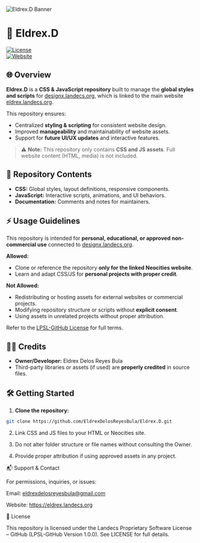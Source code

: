 ![Eldrex.D Banner](https://eldrex.landecs.org/squad/eldrex02.jpg)

# 🚀 Eldrex.D

[![License](https://img.shields.io/badge/License-LPSL%20GitHub-blue)](LICENSE.txt)  
[![Website](https://img.shields.io/badge/Website-eldrex.landecs.org-brightgreen)](https://eldrex.landecs.org)

## 🌐 Overview

**Eldrex.D** is a **CSS & JavaScript repository** built to manage the **global styles and scripts** for [designx.landecs.org](https://designx.landecs.org), which is linked to the main website [eldrex.landecs.org](https://eldrex.landecs.org).  

This repository ensures:  
- Centralized **styling & scripting** for consistent website design.  
- Improved **manageability** and maintainability of website assets.  
- Support for **future UI/UX updates** and interactive features.  

> ⚠️ **Note:** This repository only contains **CSS and JS assets**. Full website content (HTML, media) is not included.


## 📂 Repository Contents

- **CSS:** Global styles, layout definitions, responsive components.  
- **JavaScript:** Interactive scripts, animations, and UI behaviors.  
- **Documentation:** Comments and notes for maintainers.  


## ⚡ Usage Guidelines

This repository is intended for **personal, educational, or approved non-commercial use** connected to [designx.landecs.org](https://designx.landecs.org).  

**Allowed:**  
- Clone or reference the repository **only for the linked Neocities website**.  
- Learn and adapt CSS/JS for **personal projects with proper credit**.  

**Not Allowed:**  
- Redistributing or hosting assets for external websites or commercial projects.  
- Modifying repository structure or scripts without **explicit consent**.  
- Using assets in unrelated projects without proper attribution.  

Refer to the [LPSL-GitHub License](LICENSE.txt) for full terms.


## 👨‍💻 Credits

- **Owner/Developer:** Eldrex Delos Reyes Bula  
- Third-party libraries or assets (if used) are **properly credited** in source files.

## 🛠 Getting Started

1. **Clone the repository:**  
```bash
git clone https://github.com/EldrexDelosReyesBula/Eldrex.D.git
```

2. Link CSS and JS files to your HTML or Neocities site.


3. Do not alter folder structure or file names without consulting the Owner.


4. Provide proper attribution if using approved assets in any project.


📬 Support & Contact

For permissions, inquiries, or issues:

Email: eldrexdelosreyesbula@gmail.com

Website: https://eldrex.landecs.org


📄 License

This repository is licensed under the Landecs Proprietary Software License – GitHub (LPSL-GitHub Version 1.0.0).
See LICENSE for full details.

